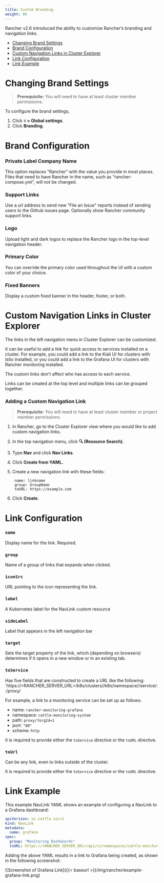 ```yaml
---
title: Custom Branding
weight: 90
---
```


Rancher v2.6 introduced the ability to customize Rancher’s branding and navigation links.

- [Changing Brand Settings](#changing-brand-settings)
- [Brand Configuration](#brand-configuration)
- [Custom Navigation Links in Cluster Explorer](#custom-navigation-links-in-cluster-explorer)
- [Link Configuration](#link-configuration)
- [Link Example](#example)

# Changing Brand Settings

> **Prerequisite:** You will need to have at least cluster member permissions.

To configure the brand settings, 

1. Click **≡ > Global settings**.
2. Click **Branding**.

# Brand Configuration

### Private Label Company Name

This option replaces “Rancher” with the value you provide in most places. Files that need to have Rancher in the name, such as “rancher-compose.yml”, will not be changed.

### Support Links

Use a url address to send new "File an Issue" reports instead of sending users to the Github issues page. Optionally show Rancher community support links.

### Logo

Upload light and dark logos to replace the Rancher logo in the top-level navigation header.

### Primary Color

You can override the primary color used throughout the UI with a custom color of your choice.

### Fixed Banners

Display a custom fixed banner in the header, footer, or both.

# Custom Navigation Links in Cluster Explorer

The links in the left navigation menu in Cluster Explorer can be customized.

It can be useful to add a link for quick access to services installed on a cluster. For example, you could add a link to the Kiali UI for clusters with Istio installed, or you could add a link to the Grafana UI for clusters with Rancher monitoring installed.

The custom links don't affect who has access to each service.

Links can be created at the top level and multiple links can be grouped together.

### Adding a Custom Navigation Link

> **Prerequisite:** You will need to have at least cluster member or project member permissions.

1. In Rancher, go to the Cluster Explorer view where you would like to add custom navigation links.
2. In the top navigation menu, click **🔍 (Resource Search)**.
3. Type **Nav** and click **Nav Links**.
4. Click **Create from YAML.**
5. Create a new navigation link with these fields:

        name: linkname
        group: GroupName
        toURL: https://example.com
6. Click **Create.**

# Link Configuration

### `name` 

Display name for the link. Required.

### `group`

Name of a group of links that expands when clicked.

### `iconSrc`

URL pointing to the icon representing the link.

### `label` 

A Kubernetes label for the NavLink custom resource

### `sideLabel`

Label that appears in the left navigation bar

### `target`

Sets the target property of the link, which (depending on browsers) determines if it opens in a new window or in an existing tab.

### `toService`

Has five fields that are constructed to create a URL like the following: `https://<RANCHER_SERVER_URL>/k8s/clusters/<CLUSTER>/k8s/namespace/<NAMESPACE>/service/<SCHEME>:<NAME>:<PORT>/proxy/<PATH>

For example, a link to a monitoring service can be set up as follows:

- name: `rancher-monitoring-grafana`
- namespace: `cattle-monitoring-system`
- path: `proxy/?orgId=1`
- port: `"80"`
- scheme: `http`

It is required to provide either the `toService` directive or the `toURL` directive.

### `toUrl`

Can be any link, even to links outside of the cluster.

It is required to provide either the `toService` directive or the `toURL` directive.

# Link Example

This example NavLink YAML shows an example of configuring a NavLink to a Grafana dashboard:

```yaml
apiVersion: ui.cattle.io/v1
kind: NavLink
metadata:
  name: grafana
spec:
  group: "Monitoring Dashboards"
  toURL: https://<RANCHER_SERVER_URL>/api/v1/namespaces/cattle-monitoring-system/services/http:rancher-monitoring-grafana:80/proxy/?orgId=1
```

Adding the above YAML results in a link to Grafana being created, as shown in the following screenshot:

![Screenshot of Grafana Link]({{< baseurl >}}/img/rancher/example-grafana-link.png)
